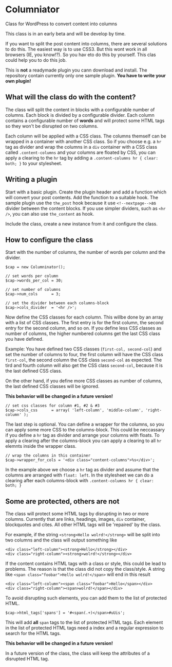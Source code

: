 # Columniator #

Class for WordPress to convert content into columns

This class is in an early beta and will be develop by time.

If you want to split the post content into columns, there are several solutions to do this. The easiest way is to use CSS3. But this wont work in all browsers (IE, you know!?). So you hav eto do this by yourself. This clas could help you to do this job.

This is **not** a readymade plugin you cann download and install. The repository contain currently only one sample plugin. **You have to write your own plugin!**  

## What will the class do with the content? ##

The class will split the content in blocks with a configurable number of columns. Each block is divided by a configurable divider. Each column contains a configurable number of **words** and will protect some HTML tags so they won't be disrupted on two columns.

Each column will be applied with a CSS class. The columns themself can be wrapped in a container with another CSS class. So if you choose e.g. a `hr` tag as divider and wrap the columns in a `div` container with a CSS class called `.content-columns` and your columns are floated by CSS, you can apply a clearing to the `hr` tag by adding a `.content-columns hr { clear: both; }` to your stylesheet. 

## Writing a plugin ##

Start with a basic plugin. Create the plugin header and add a function which will convert your post contents. Add the function to a suitable hook. The sample plugin use the `the_post` hook because it use `<!--nextpage-->`as divider between the content blocks. If you use simpler dividers, such as `<hr />`, you can also use `the_content` as hook.

Include the class, create a new instance from it and configure the class.

## How to configure the class ##

Start with the number of columns, the number of words per column and the divider.

	$cap = new Columninator();

	// set words per column
	$cap->words_per_col = 30;

	// set number of columns
	$cap->num_cols      = 3;

	// set the divider between each columns-block
	$cap->cols_divider  = '<hr />';

Now define the CSS classes for each column. This willbe done by an array with a list of CSS classes. The first entry is for the first column, the second entry for the second column, and so on. If you define less CSS classes as number of columns, the higher numbered columns get the last CSS class you have defined.

Example: You have defined two CSS classes (`first-col, second-col`) and set the number of columns to four, the first column will have the CSS class `first-col`, the second column the CSS class `second-col` as expected. The tird and fourth column will also get the CSS class `second-col`, because it is the last defined CSS class.

On the other hand, if you define more CSS classes as number of columns, the last defined CSS classes will be ignored.

**This behavior will be changed in a future version!** 

	// set css classes for column #1, #2 & #3
	$cap->cols_css      = array( 'left-column', 'middle-column', 'right-column' );


The last step is optional. You can define a wrapper for the columns, so you can apply some more CSS to the columns-block. This could be neccassary if you define a `hr` tag as divider and arrange your columns with floats. To apply a clearing after the columns-block you can apply a clearing to all `hr` elemnts inside the wrapper class.

	// wrap the columns in this container
	$cap->wrapper_for_cols = '<div class="content-columns">%s</div>';

In the example above we choose a `hr` tag as divider and assume that the columns are arranged with `float: left`. In the stylesheet we can do a clearing after each columns-block with `.content-columns hr { clear: both; }`

## Some are protected, others are not ##

The class will protect some HTML tags by disrupting in two or more columns. Currently that are links, headings, images, `div` container, blockquotes and cites. All other HTML tags will be 'repaired' by the class.

For example, if the string `<strong>Hello wolrd!</strong>` will be split into two columns and the class will output something like

	<div class="left-column"><strong>Hello</strong></div>
	<div class="right-column"><strong>wolrd!</strong></div>

If the content contains HTML tags with a class or style, this could be lead to problems. The reason is that the class did not copy the class/style. A string like `<span class="foobar">Hello wolrd!</span>` will end in this result

	<div class="left-column"><span class="foobar">Hello</span></div>
	<div class="right-column"><span>wolrd!</span></div>

To avoid disrupting such elements, you can add them to the list of protected HTML.

	$cap->html_tags['spans'] = '#<span(.+)</span>#uUis';

This will add **all** `span` tags to the list of protected HTML tags. Each element in the list of protected HTML tags need a index and a regular expression to search for the HTML tags.

**This behavior will be changed in a future version!**

In a future version of the class, the class will keep the attributes of a disrupted HTML tag. 